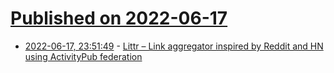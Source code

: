 # [Published on 2022-06-17](index.md)

* [2022-06-17, 23:51:49](https://news.ycombinator.com/item?id=31785966) - [Littr – Link aggregator inspired by Reddit and HN using ActivityPub federation](https://littr.me/)

